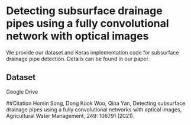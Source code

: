 # Detecting subsurface drainage pipes using a fully convolutional network with optical images
We provide our dataset and Keras implementation code for subsurface drainage pipe detection. Details can be found in our paper.

## Dataset
Google Drive

##Citation
Homin Song, Dong Kook Woo, Qina Yan, Detecting subsurface drainage pipes using a fully convolutional networks with optical images, Agricultural Water Management, 249: 106791 (2021).
